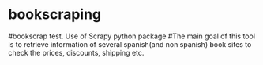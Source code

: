 # bookscraping
#bookscrap test. Use of Scrapy python package
#The main goal of this tool is to retrieve information of several spanish(and non spanish) book sites to check the prices, discounts, shipping etc.
